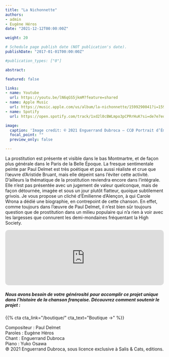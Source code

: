 ```yaml
---
title: "La Nichonnette"
authors:
- admin
- Eugène Héros
date: "2021-12-12T00:00:00Z"

weight: 20

# Schedule page publish date (NOT publication's date).
publishDate: "2017-01-01T00:00:00Z"

#publication_types: ["0"]

abstract: 

featured: false

links:
- name: Youtube
  url: https://youtu.be/lN6qGS5jkmM?feature=shared
- name: Apple Music
  url: https://music.apple.com/us/album/la-nichonnette/1599290041?i=1599290690
- name: Spotify
  url: https://open.spotify.com/track/1xd2l0cBWLmpo3pCPRrHuK?si=de7e7ed4218e4831

image:
  caption: 'Image credit: © 2021 Enguerrand Dubroca – CCØ Portrait d’Émilienne d’Alençon vers 1890, Professeur Edouard Stebbing – Paris Collections / Musée Carnavalet'
  focal_point: ""
  preview_only: false

---
```


La prostitution est présente et visible dans le bas Montmartre, et de façon plus générale dans le Paris de la Belle Époque. La fresque sentimentale peinte par Paul Delmet est très poétique et pas aussi réaliste et crue que l’œuvre d’Aristide Bruant, mais elle dépeint sans l’éviter cette activité. D’ailleurs la thématique de la prostitution reviendra encore dans l’intégrale. Elle n’est pas présentée avec un jugement de valeur quelconque, mais de façon détournée, imagée et sous un jour plutôt flatteur, quoique subtilement grivois. Je vous propose un cliché d’Émilienne d’Alençon, à qui Carole Wrona a dédié une biographie, en contrepoint de cette chanson. En effet, comme toujours dans l’œuvre de Paul Delmet, il n’est bien sûr toujours question que de prostitution dans un milieu populaire qui n’a rien à voir avec les largesses que connurent les demi-mondaines fréquentant la High Society.


<iframe allow="autoplay *; encrypted-media *; fullscreen *; clipboard-write" frameborder="0" height="175" style="width:100%;max-width:720px;overflow:hidden;border-radius:10px;" sandbox="allow-forms allow-popups allow-same-origin allow-scripts allow-storage-access-by-user-activation allow-top-navigation-by-user-activation" src="https://embed.music.apple.com/us/album/la-nichonnette/1599290041?i=1599290690"></iframe>

##### Nous avons besoin de votre générosité pour accomplir ce projet unique dans l’histoire de la chanson française. Découvrez comment soutenir le projet :
{{% cta cta_link="/boutique/" cta_text="Boutique →" %}}

<p>Compositeur : Paul Delmet <br>
Paroles : Eugène Héros<br>
Chant : Enguerrand Dubroca<br>
Piano : Yuko Osawa<br>
℗ 2021 Enguerrand Dubroca, sous licence exclusive à Salis & Cats, editions.</p>


